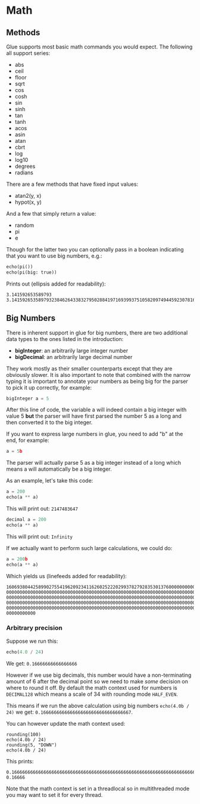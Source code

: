 # Math

## Methods

Glue supports most basic math commands you would expect. The following all support series:

- abs
- ceil
- floor
- sqrt
- cos
- cosh
- sin
- sinh
- tan
- tanh
- acos
- asin
- atan
- cbrt
- log
- log10
- degrees
- radians

There are a few methods that have fixed input values:

- atan2(y, x)
- hypot(x, y)

And a few that simply return a value:

- random
- pi
- e

Though for the latter two you can optionally pass in a boolean indicating that you want to use big numbers, e.g.:

```python
echo(pi())
echo(pi(big: true))
```

Prints out (ellipsis added for readability):

```
3.141592653589793
3.141592653589793238462643383279502884197169399375105820974944592307816406286208998...
```

## Big Numbers

There is inherent support in glue for big numbers, there are two additional data types to the ones listed in the introduction:

- **bigInteger**: an arbitrarily large integer number
- **bigDecimal**: an arbitrarily large decimal number

They work mostly as their smaller counterparts except that they are obviously slower. It is also important to note that combined with the narrow typing it is important to annotate your numbers as being big for the parser to pick it up correctly, for example:

```python
bigInteger a = 5
```

After this line of code, the variable a will indeed contain a big integer with value 5 **but** the parser will have first parsed the number 5 as a long and then converted it to the big integer.

If you want to express large numbers in glue, you need to add "b" at the end, for example:

```python
a = 5b
```

The parser will actually parse 5 as a big integer instead of a long which means a will automatically be a big integer.

As an example, let's take this code:

```python
a = 200
echo(a ** a)
```

This will print out: ``2147483647``

```python
decimal a = 200
echo(a ** a)
```

This will print out: `Infinity`

If we actually want to perform such large calculations, we could do:

```python
a = 200b
echo(a ** a)
```

Which yields us (linefeeds added for readability):

```
160693804425899027554196209234116260252220299378279283530137600000000000000000000000000000
000000000000000000000000000000000000000000000000000000000000000000000000000000000000000000
000000000000000000000000000000000000000000000000000000000000000000000000000000000000000000
000000000000000000000000000000000000000000000000000000000000000000000000000000000000000000
000000000000000000000000000000000000000000000000000000000000000000000000000000000000000000
00000000000
```


### Arbitrary precision

Suppose we run this:

```python
echo(4.0 / 24)
```

We get: ``0.16666666666666666``

However if we use big decimals, this number would have a non-terminating amount of 6 after the decimal point so we need to make _some_ decision on where to round it off. By default the math context used for numbers is `DECIMAL128` which means a scale of 34 with rounding mode `HALF_EVEN`.

This means if we run the above calculation using big numbers ``echo(4.0b / 24)`` we get: ``0.1666666666666666666666666666666667``.

You can however update the math context used:

```
rounding(100)
echo(4.0b / 24)
rounding(5, "DOWN")
echo(4.0b / 24)
```

This prints:

```
0.1666666666666666666666666666666666666666666666666666666666666666666666666666666666666666666666666667
0.16666
```

Note that the math context is set in a threadlocal so in multithreaded mode you may want to set it for every thread.
